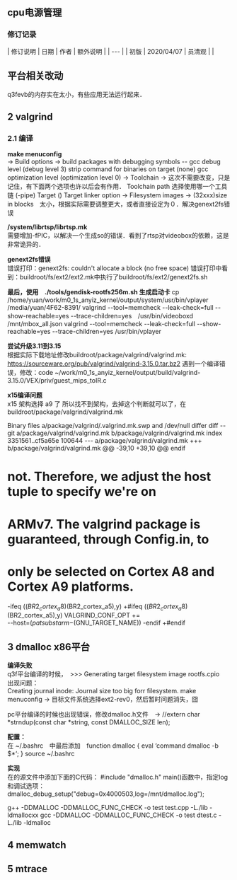 ## cpu电源管理

###  修订记录
| 修订说明 | 日期 | 作者 | 额外说明 |
| --- |
| 初版 | 2020/04/07 | 员清观 |  |

## 平台相关改动
q3fevb的内存实在太小，有些应用无法运行起来．

## 2 valgrind
### 2.1 编译
**make menuconfig**<br>
  -> Build options ->
    build packages with debugging symbols -- gcc debug level (debug level 3)
    strip command for binaries on target (none)
    gcc optimization level (optimization level 0)
  -> Toolchain -> 这次不需要改变，只是记住，有下面两个选项也许以后会有作用．
    Toolchain path 选择使用哪一个工具链
    (-pipe) Target  () Target linker option
  -> Filesystem images -> (32xxx)size in blocks　太小，根据实际需要调整更大，或者直接设定为０．解决genext2fs错误

**/system/librtsp/librtsp.mk**<br>
需要增加-fPIC，以解决一个生成so的错误．看到了rtsp对videobox的依赖，这是非常诡异的．

**genext2fs错误**<br>
错误打印：genext2fs: couldn't allocate a block (no free space)
    错误打印中看到：buildroot/fs/ext2/ext2.mk中执行了buildroot/fs/ext2/genext2fs.sh

**最后，使用　./tools/gendisk-rootfs256m.sh 生成启动卡**
cp /home/yuan/work/m0_1s_anyiz_kernel/output/system/usr/bin/vplayer /media/yuan/4F62-8391/
valgrind --tool=memcheck --leak-check=full --show-reachable=yes --trace-children=yes　/usr/bin/videoboxd /mnt/mbox_all.json
valgrind --tool=memcheck --leak-check=full --show-reachable=yes --trace-children=yes /usr/bin/vplayer

**尝试升级3.11到3.15**<br>
根据实际下载地址修改buildroot/package/valgrind/valgrind.mk:
  https://sourceware.org/pub/valgrind/valgrind-3.15.0.tar.bz2
遇到一个编译错误，修改：code ~/work/m0_1s_anyiz_kernel/output/build/valgrind-3.15.0/VEX/priv/guest_mips_toIR.c

**x15编译问题**<br>
x15 架构选择 a9 了 所以找不到架构，去掉这个判断就可以了，在　buildroot/package/valgrind/valgrind.mk

Binary files a/package/valgrind/.valgrind.mk.swp and /dev/null differ
diff --git a/package/valgrind/valgrind.mk b/package/valgrind/valgrind.mk
index 3351561..cf5a65e 100644
--- a/package/valgrind/valgrind.mk
+++ b/package/valgrind/valgrind.mk
@@ -39,10 +39,10 @@ endif
 # not. Therefore, we adjust the host tuple to specify we're on
 # ARMv7. The valgrind package is guaranteed, through Config.in, to
 # only be selected on Cortex A8 and Cortex A9 platforms.
-ifeq ($(BR2_cortex_a8)$(BR2_cortex_a5),y)
+#ifeq ($(BR2_cortex_a8)$(BR2_cortex_a5),y)
 VALGRIND_CONF_OPT += \
        --host=$(patsubst arm-%,armv7-%,$(GNU_TARGET_NAME))
-endif
+#endif
## 3 dmalloc x86平台
**编译失败**<br>
q3f平台编译的时候，　>>>   Generating target filesystem image rootfs.cpio　出现问题：<br>
    Creating journal inode:
    Journal size too big forr filesystem.
make menuconfig -> 目标文件系统选择ext2-rev0，然后暂时问题消失，囧

pc平台编译的时候也出现错误，修改dmalloc.h文件　-> //extern char *strndup(const char *string, const DMALLOC_SIZE len);

**配置：**<br>
在 ~/.bashrc　中最后添加　function dmalloc { eval ‘command dmalloc -b $*‘; }
source  ~/.bashrc

**实现**<br>
在的源文件中添加下面的C代码： #include "dmalloc.h"
main()函数中，指定log和调试选项：　dmalloc_debug_setup("debug=0x4000503,log=/mnt/dmalloc.log");

g++ -DDMALLOC -DDMALLOC_FUNC_CHECK -o test test.cpp -L./lib -ldmallocxx
gcc -DDMALLOC -DDMALLOC_FUNC_CHECK -o test dtest.c -L./lib -ldmalloc

## 4 memwatch
## 5 mtrace
